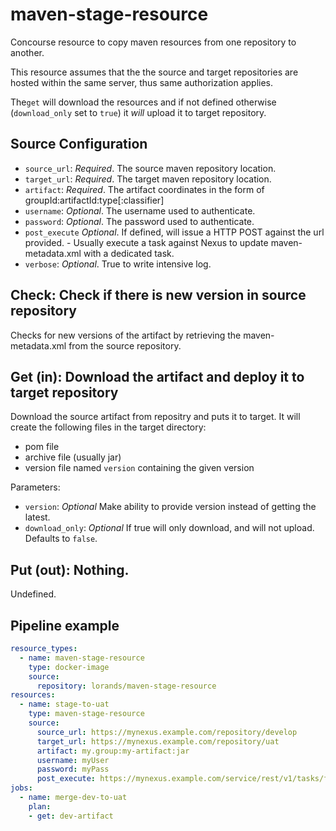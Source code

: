 # maven-stage-resource

Concourse resource to copy maven resources from one repository to another.

This resource assumes that the the source and target repositories are
hosted within the same server, thus same authorization applies. 

The`get` will download the resources and if not defined 
otherwise (`download_only` set to `true`) 
it *will* upload it to target repository.  

## Source Configuration

* `source_url`: *Required*. The source maven repository location.
* `target_url`: *Required*. The target maven repository location.
* `artifact`: *Required*. The artifact coordinates in the form of groupId:artifactId:type\[:classifier\]
* `username`: *Optional*. The username used to authenticate.
* `password`: *Optional*. The password used to authenticate.
* `post_execute` *Optional*. If defined, will issue a HTTP POST against the url provided. - Usually 
execute a task against Nexus to update maven-metadata.xml with a dedicated task.
* `verbose`: *Optional*. True to write intensive log.

## Check: Check if there is new version in source repository

Checks for new versions of the artifact by retrieving the maven-metadata.xml from the source repository.

## Get (in): Download the artifact and deploy it to target repository

Download the source artifact from repositry and puts it to target. 
It will create the following files in the target directory:

- pom file
- archive file (usually jar)
- version file named `version` containing the given version

Parameters:

* `version`: *Optional* Make ability to provide version instead of getting the latest.
* `download_only`: *Optional* If true will only download, and will not upload. Defaults to `false`.

## Put (out): Nothing.

Undefined.

## Pipeline example

```yaml
resource_types:
  - name: maven-stage-resource
    type: docker-image
    source:
      repository: lorands/maven-stage-resource
resources:
  - name: stage-to-uat
    type: maven-stage-resource
    source:
      source_url: https://mynexus.example.com/repository/develop
      target_url: https://mynexus.example.com/repository/uat
      artifact: my.group:my-artifact:jar
      username: myUser
      password: myPass
      post_execute: https://mynexus.example.com/service/rest/v1/tasks/f0b14f9d-8e68-4a50-8a90-d07a61245ceb5/run
jobs:
  - name: merge-dev-to-uat
    plan:
    - get: dev-artifact
```





